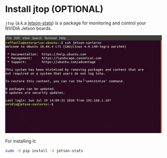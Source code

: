 # Install jtop (OPTIONAL)

`jtop` (a.k.a [jetson-stats](https://github.com/rbonghi/jetson_stats)) is a package for monitoring and control your NVIDIA Jetson boards.

![](../img/jtop.gif)

For installing it:

```bash
sudo -H pip install -U jetson-stats
```
